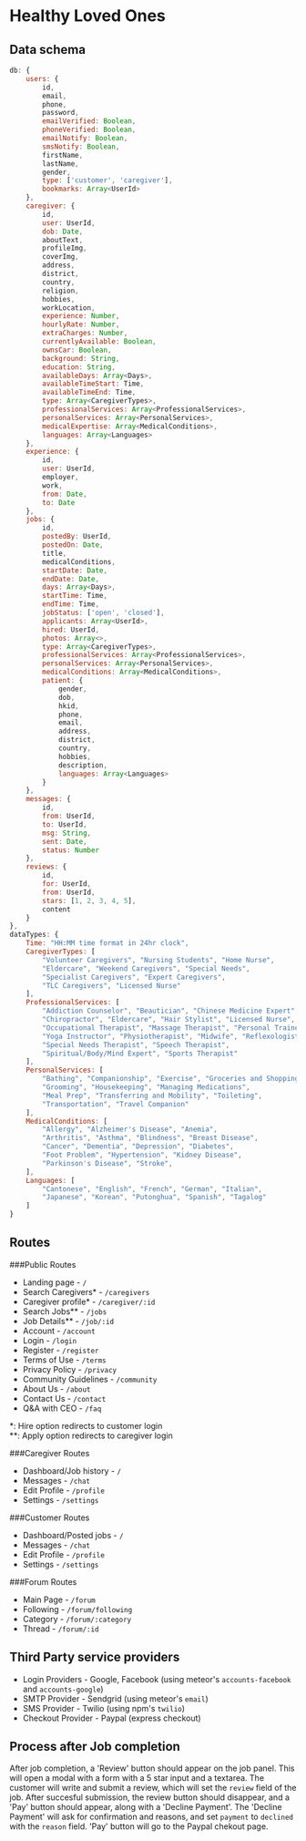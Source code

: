 Healthy Loved Ones
===================
Data schema
------------------

```javascript
db: {
    users: {
        id,
        email,
        phone,
        password,
        emailVerified: Boolean,
        phoneVerified: Boolean,
        emailNotify: Boolean,
        smsNotify: Boolean,
        firstName,
        lastName,
        gender,
        type: ['customer', 'caregiver'],
        bookmarks: Array<UserId>
    },
    caregiver: {
        id,
        user: UserId,
        dob: Date,
        aboutText,
        profileImg,
        coverImg,
        address,
        district,
        country,
        religion,
        hobbies,
        workLocation,
        experience: Number,
        hourlyRate: Number,
        extraCharges: Number,
        currentlyAvailable: Boolean,
        ownsCar: Boolean,
        background: String,
        education: String,
        availableDays: Array<Days>,
        availableTimeStart: Time,
        availableTimeEnd: Time,
        type: Array<CaregiverTypes>,
        professionalServices: Array<ProfessionalServices>,
        personalServices: Array<PersonalServices>,
        medicalExpertise: Array<MedicalConditions>,
        languages: Array<Languages>
    },
    experience: {
        id,
        user: UserId,
        employer,
        work,
        from: Date,
        to: Date
    },
    jobs: {
        id,
        postedBy: UserId,
        postedOn: Date,
        title,
        medicalConditions,
        startDate: Date,
        endDate: Date,
        days: Array<Days>,
        startTime: Time,
        endTime: Time,
        jobStatus: ['open', 'closed'],
        applicants: Array<UserId>,
        hired: UserId,
        photos: Array<>,
        type: Array<CaregiverTypes>,
        professionalServices: Array<ProfessionalServices>,
        personalServices: Array<PersonalServices>,
        medicalConditions: Array<MedicalConditions>,
        patient: {
            gender,
            dob,
            hkid,
            phone,
            email,
            address,
            district,
            country,
            hobbies,
            description,
            languages: Array<Languages>
        }
    },
    messages: {
        id,
        from: UserId,
        to: UserId,
        msg: String,
        sent: Date,
        status: Number
    },
    reviews: {
        id,
        for: UserId,
        from: UserId,
        stars: [1, 2, 3, 4, 5],
        content
    }
},
dataTypes: {
    Time: "HH:MM time format in 24hr clock",
    CaregiverTypes: [ 
        "Volunteer Caregivers", "Nursing Students", "Home Nurse",
        "Eldercare", "Weekend Caregivers", "Special Needs",
        "Specialist Caregivers", "Expert Caregivers",
        "TLC Caregivers", "Licensed Nurse"
    ],
    ProfessionalServices: [
        "Addiction Counselor", "Beautician", "Chinese Medicine Expert",
        "Chiropractor", "Eldercare", "Hair Stylist", "Licensed Nurse",
        "Occupational Therapist", "Massage Therapist", "Personal Trainer",
        "Yoga Instructor", "Physiotherapist", "Midwife", "Reflexologist",
        "Special Needs Therapist", "Speech Therapist",
        "Spiritual/Body/Mind Expert", "Sports Therapist"
    ],
    PersonalServices: [
        "Bathing", "Companionship", "Exercise", "Groceries and Shopping",
        "Grooming", "Housekeeping", "Managing Medications",
        "Meal Prep", "Transferring and Mobility", "Toileting",
        "Transportation", "Travel Companion"
    ],
    MedicalConditions: [
        "Allergy", "Alzheimer's Disease", "Anemia",
        "Arthritis", "Asthma", "Blindness", "Breast Disease",
        "Cancer", "Dementia", "Depression", "Diabetes",
        "Foot Problem", "Hypertension", "Kidney Disease",
        "Parkinson's Disease", "Stroke",
    ],
    Languages: [
        "Cantonese", "English", "French", "German", "Italian",
        "Japanese", "Korean", "Putonghua", "Spanish", "Tagalog"
    ]
}
```

Routes
--------------

###Public Routes

* Landing page - `/`
* Search Caregivers* - `/caregivers`
* Caregiver profile* - `/caregiver/:id`
* Search Jobs** - `/jobs`
* Job Details** - `/job/:id`
* Account - `/account`
* Login - `/login`
* Register - `/register`
* Terms of Use - `/terms`
* Privacy Policy - `/privacy`
* Community Guidelines - `/community`
* About Us - `/about`
* Contact Us - `/contact`
* Q&A with CEO - `/faq`

*: Hire option redirects to customer login <br>
**: Apply option redirects to caregiver login

###Caregiver Routes

* Dashboard/Job history - `/`
* Messages - `/chat`
* Edit Profile - `/profile`
* Settings - `/settings`

###Customer Routes

* Dashboard/Posted jobs - `/`
* Messages - `/chat`
* Edit Profile - `/profile`
* Settings - `/settings`

###Forum Routes

* Main Page - `/forum`
* Following - `/forum/following`
* Category - `/forum/:category`
* Thread - `/forum/:id`

Third Party service providers
---------------------------------

* Login Providers - Google, Facebook (using meteor's `accounts-facebook` and `accounts-google`)
* SMTP Provider - Sendgrid (using meteor's `email`)
* SMS Provider - Twilio (using npm's `twilio`)
* Checkout Provider - Paypal (express checkout)

Process after Job completion
---

After job completion, a 'Review' button should appear on the job panel. This will open a modal with a form with a 5 star input and a textarea. The customer will write and submit a review, which will set the `review` field of the job. After succesful submission, the review button should disappear, and a 'Pay' button should appear, along with a 'Decline Payment'. The 'Decline Payment' will ask for confirmation and reasons, and set `payment` to `declined` with the `reason` field. 'Pay' button will go to the Paypal chekout page.
